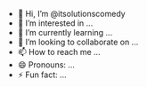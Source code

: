 - 👋 Hi, I’m @itsolutionscomedy
- 👀 I’m interested in ...
- 🌱 I’m currently learning ...
- 💞️ I’m looking to collaborate on ...
- 📫 How to reach me ...
- 😄 Pronouns: ...
- ⚡ Fun fact: ...

<!---
itsolutionsutn/itsolutionsutn is a ✨ special ✨ repository because its `README.md` (this file) appears on your GitHub profile.
You can click the Preview link to take a look at your changes.
--->
